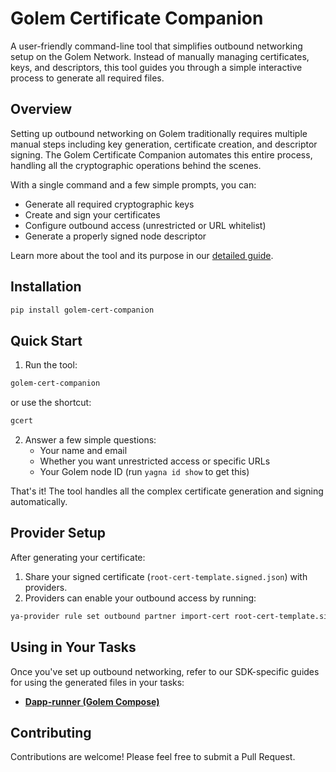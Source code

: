 # Golem Certificate Companion

A user-friendly command-line tool that simplifies outbound networking setup on the Golem Network. Instead of manually managing certificates, keys, and descriptors, this tool guides you through a simple interactive process to generate all required files.

## Overview

Setting up outbound networking on Golem traditionally requires multiple manual steps including key generation, certificate creation, and descriptor signing. The Golem Certificate Companion automates this entire process, handling all the cryptographic operations behind the scenes.

With a single command and a few simple prompts, you can:
- Generate all required cryptographic keys
- Create and sign your certificates
- Configure outbound access (unrestricted or URL whitelist)
- Generate a properly signed node descriptor

Learn more about the tool and its purpose in our [detailed guide](https://docs.golem.network/docs/creators/tools/golem-cert-companion).

## Installation

```bash
pip install golem-cert-companion
```

## Quick Start

1. Run the tool:
```bash
golem-cert-companion
```
or use the shortcut:
```bash
gcert
```


2. Answer a few simple questions:
   - Your name and email
   - Whether you want unrestricted access or specific URLs
   - Your Golem node ID (run `yagna id show` to get this)

That's it! The tool handles all the complex certificate generation and signing automatically.

## Provider Setup

After generating your certificate:

1. Share your signed certificate (`root-cert-template.signed.json`) with providers.
2. Providers can enable your outbound access by running:
```bash
ya-provider rule set outbound partner import-cert root-cert-template.signed.json --mode all
```

## Using in Your Tasks

Once you've set up outbound networking, refer to our SDK-specific guides for using the generated files in your tasks:

<!-- - **[Yapapi (Python)](https://docs.golem.network/docs/creators/python/guides/using-vm-runtime)**
- **[Golem-js](https://docs.golem.network/docs/creators/javascript/guides/using-vm-runtime)** -->
- **[Dapp-runner (Golem Compose)](https://docs.golem.network/docs/creators/dapps/internet-access-in-dapps)**

## Contributing

Contributions are welcome! Please feel free to submit a Pull Request.